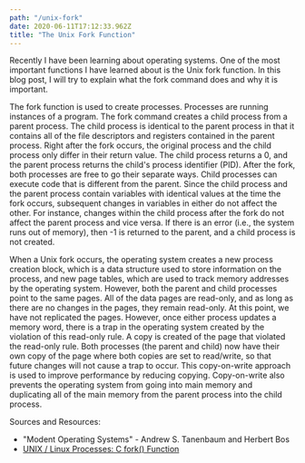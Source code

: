 ```yaml
---
path: "/unix-fork"
date: 2020-06-11T17:12:33.962Z
title: "The Unix Fork Function"
---
```


Recently I have been learning about operating systems. One of the most important functions I have learned about is the Unix fork function. In this blog post, I will try to explain what the fork command does and why it is important.

The fork function is used to create processes. Processes are running instances of a program. The fork command creates a child process from a parent process. The child process is identical to the parent process in that it contains all of the file descriptors and registers contained in the parent process. Right after the fork occurs, the original process and the child process only differ in their return value. The child process returns a 0, and the parent process returns the child's process identifier (PID). After the fork, both processes are free to go their separate ways. Child processes can execute code that is different from the parent. Since the child process and the parent process contain variables with identical values at the time the fork occurs, subsequent changes in variables in either do not affect the other. For instance, changes within the child process after the fork do not affect the parent process and vice versa. If there is an error (i.e., the system runs out of memory), then -1 is returned to the parent, and a child process is not created.

When a Unix fork occurs, the operating system creates a new process creation block, which is a data structure used to store information on the process, and new page tables, which are used to track memory addresses by the operating system. However, both the parent and child processes point to the same pages. All of the data pages are read-only, and as long as there are no changes in the pages, they remain read-only. At this point, we have not replicated the pages. However, once either process updates a memory word, there is a trap in the operating system created by the violation of this read-only rule. A copy is created of the page that violated the read-only rule. Both processes (the parent and child) now have their own copy of the page where both copies are set to read/write, so that future changes will not cause a trap to occur. This copy-on-write approach is used to improve performance by reducing copying. Copy-on-write also prevents the operating system from going into main memory and duplicating all of the main memory from the parent process into the child process.

Sources and Resources:

- "Modent Operating Systems" - Andrew S. Tanenbaum and Herbert Bos
- [UNIX / Linux Processes: C fork() Function](https://www.thegeekstuff.com/2012/05/c-fork-function/)
